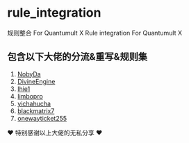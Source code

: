 # rule_integration
规则整合 For Quantumult X
Rule integration For Quantumult X


## 包含以下大佬的分流&重写&规则集

1. [NobyDa](https://github.com/NobyDa)
2. [DivineEngine](https://github.com/DivineEngine)
3. [lhie1](https://github.com/lhie1/Rules/tree/master)
4. [limbopro](https://github.com/limbopro/Adblock4limbo)
5. [yichahucha](https://github.com/yichahucha/surge)
6. [blackmatrix7](https://github.com/blackmatrix7/ios_rule_script)
7. [onewayticket255](https://github.com/onewayticket255/Surge-Script)

♥ 特别感谢以上大佬的无私分享 ♥



